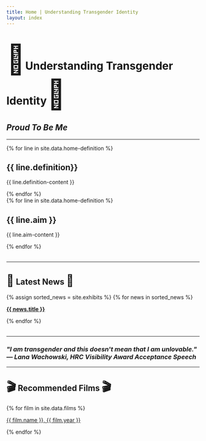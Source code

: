 ```yaml
---
title: Home | Understanding Transgender Identity
layout: index
---
```

<!-- page heading -->
<div class="heading">
    <h1><span style='font-size: 75px ;'>&#127752;</span>Understanding Transgender Identity<span class="mirror" style='font-size: 75px;'>&#127752;</span></h1>
    <h2> <i>Proud To Be Me</i> </h2>
</div>

<hr>

<!-- definition and aim -->
<div class="paracontainer">
    <div class="subheading">
        {% for line in site.data.home-definition %}
        <h2> {{ line.definition}} </h2>
        <p>{{ line.definition-content }}</p>
        {% endfor %}
    </div>
     <div class="subheading">
        {% for line in site.data.home-definition %}    
        <h2> {{ line.aim }} </h2>
        <p>{{ line.aim-content }}</p>
        {% endfor %}
     </div>
</div>
<br>
<hr>

<!-- latest news -->
<div class="subheading2">
    <h2><span class="mirror" style='font-size:30px;'>&#128226;</span> Latest News <span style='font-size:30px;'>&#128226;</span> </h2>
</div>
<div id = "news-container">
  {% assign sorted_news = site.exhibits %}
  {% for news in sorted_news %}
    <div class = "news-cell">
      <p><a class="citation" href = "{{ news.news-url }}"><b>{{ news.title }}</b></a></p>
    </div>
  {% endfor %}
</div>
<br>
<hr>

<!-- quotation catch phrase -->
<div class="subheading2">
    <h3> <i>"I am transgender and this doesn't mean that I am unlovable." — Lana Wachowski, HRC Visibility Award Acceptance Speech</i> </h3>
</div>
<hr>

<!-- recommended films -->
<div class="subheading2">
    <h2> <span class="mirror" style='font-size:30px;'>&#127916;</span> Recommended Films <span style='font-size:30px;'>&#127916;</span> </h2>
</div>
<div class="defaultcontainer">
    {% for film in site.data.films %}
    <p><a href="{{ film.homepage }}">{{ film.name }}, {{ film.year }}</a></p>
    {% endfor %}
</div>

